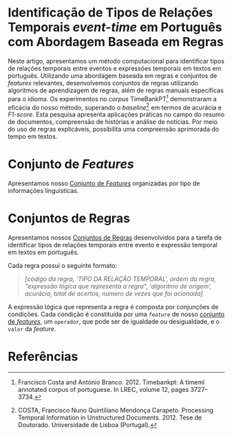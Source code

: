 # Identificação de Tipos de Relações Temporais *event-time* em Português com Abordagem Baseada em Regras

Neste artigo, apresentamos um método computacional para identificar tipos de relações temporais entre eventos e expressões temporais em textos em português. Utilizando uma abordagem baseada em regras e conjuntos de <i>features</i> relevantes, desenvolvemos conjuntos de regras utilizando algoritmos de aprendizagem de regras, além de regras manuais específicas para o idioma. Os experimentos no <i>corpus</i> TimeBankPT[^timebankpt] demonstraram a eficácia do nosso método, superando o <i>baseline</i>[^baseline] em termos de acurácia e <i>F1-score</i>. Esta pesquisa apresenta aplicações práticas no campo do resumo de documentos, compreensão de histórias e análise de notícias. Por meio do uso de regras explicáveis, possibilita uma compreensão aprimorada do tempo em textos.


# Conjunto de <i>Features</i>
Apresentamos nosso [Conjunto de *Features*](conjunto_de_features.md) organizadas por tipo de informações linguísticas.


# Conjuntos de Regras
Apresentamos nossos [Conjuntos de Regras](rules) desenvolvidos para a tarefa de identificar tipos de relações temporais entre evento e expressão temporal em textos em português.

Cada regra possui o seguinte formato:

> *[código da regra, 'TIPO DA RELAÇÃO TEMPORAL', ordem da regra, "expressão lógica que representa a regra", 'algoritmo de origem', acurácia, total de acertos, número de vezes que foi acionada]*

A expressão lógica que representa a regra é composta por conjunções de condições. Cada condição é constituída por uma *`feature`* de nosso [conjunto de *features*](conjunto_de_features.md), um `operador`, que pode ser de igualdade ou desigualdade, e o `valor` da *feature*.



# Referências

[^timebankpt]: Francisco Costa and António Branco. 2012. Timebankpt: A timeml annotated corpus of portuguese. In LREC, volume 12, pages 3727–3734.
[^baseline]: COSTA, Francisco Nuno Quintiliano Mendonça Carapeto. Processing Temporal Information in Unstructured Documents. 2012. Tese de Doutorado. Universidade de Lisboa (Portugal).
